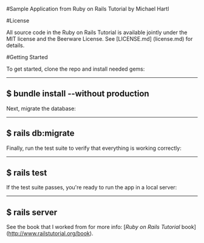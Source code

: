 #Sample Application from Ruby on Rails Tutorial by Michael Hartl

#License

All source code in the Ruby on Rails Tutorial is available jointly under the MIT license and the Beerware License. See [LICENSE.md] (license.md) for details.

#Getting Started

To get started, clone the repo and install needed gems:

---
$ bundle install --without production
---

Next, migrate the database:

---
$ rails db:migrate
---

Finally, run the test suite to verify that everything is working correctly:

---
$ rails test
---

If the test suite passes, you're ready to run the app in a local server:

---
$ rails server
---

See the book that I worked from for more info: [*Ruby on Rails Tutorial* book] (http://www.railstutorial.org/book).